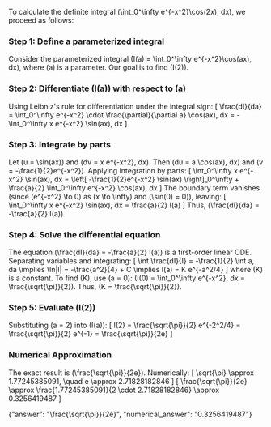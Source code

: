 

To calculate the definite integral \(\int_0^\infty e^{-x^2}\cos(2x)\, dx\), we proceed as follows:

### Step 1: Define a parameterized integral
Consider the parameterized integral \(I(a) = \int_0^\infty e^{-x^2}\cos(ax)\, dx\), where \(a\) is a parameter. Our goal is to find \(I(2)\).

### Step 2: Differentiate \(I(a)\) with respect to \(a\)
Using Leibniz's rule for differentiation under the integral sign:
\[
\frac{dI}{da} = \int_0^\infty e^{-x^2} \cdot \frac{\partial}{\partial a} \cos(ax)\, dx = -\int_0^\infty x e^{-x^2} \sin(ax)\, dx
\]

### Step 3: Integrate by parts
Let \(u = \sin(ax)\) and \(dv = x e^{-x^2}\, dx\). Then \(du = a \cos(ax)\, dx\) and \(v = -\frac{1}{2}e^{-x^2}\). Applying integration by parts:
\[
\int_0^\infty x e^{-x^2} \sin(ax)\, dx = \left[ -\frac{1}{2}e^{-x^2} \sin(ax) \right]_0^\infty + \frac{a}{2} \int_0^\infty e^{-x^2} \cos(ax)\, dx
\]
The boundary term vanishes (since \(e^{-x^2} \to 0\) as \(x \to \infty\) and \(\sin(0) = 0\)), leaving:
\[
\int_0^\infty x e^{-x^2} \sin(ax)\, dx = \frac{a}{2} I(a)
\]
Thus, \(\frac{dI}{da} = -\frac{a}{2} I(a)\).

### Step 4: Solve the differential equation
The equation \(\frac{dI}{da} = -\frac{a}{2} I(a)\) is a first-order linear ODE. Separating variables and integrating:
\[
\int \frac{dI}{I} = -\frac{1}{2} \int a\, da \implies \ln|I| = -\frac{a^2}{4} + C \implies I(a) = K e^{-a^2/4}
\]
where \(K\) is a constant. To find \(K\), use \(a = 0\): \(I(0) = \int_0^\infty e^{-x^2}\, dx = \frac{\sqrt{\pi}}{2}\). Thus, \(K = \frac{\sqrt{\pi}}{2}\).

### Step 5: Evaluate \(I(2)\)
Substituting \(a = 2\) into \(I(a)\):
\[
I(2) = \frac{\sqrt{\pi}}{2} e^{-2^2/4} = \frac{\sqrt{\pi}}{2} e^{-1} = \frac{\sqrt{\pi}}{2e}
\]

### Numerical Approximation
The exact result is \(\frac{\sqrt{\pi}}{2e}\). Numerically:
\[
\sqrt{\pi} \approx 1.77245385091, \quad e \approx 2.71828182846
\]
\[
\frac{\sqrt{\pi}}{2e} \approx \frac{1.77245385091}{2 \cdot 2.71828182846} \approx 0.3256419487
\]

{"answer": "\\frac{\\sqrt{\\pi}}{2e}", "numerical_answer": "0.3256419487"}